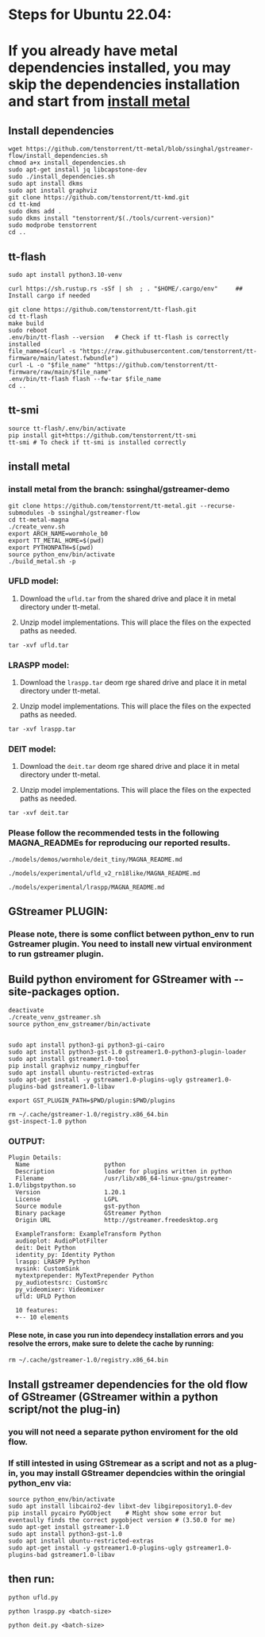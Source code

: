 # Steps for Ubuntu 22.04:

# If you already have metal dependencies installed, you may skip the dependencies installation and start from [install metal](###install-metal)

## Install dependencies
```
wget https://github.com/tenstorrent/tt-metal/blob/ssinghal/gstreamer-flow/install_dependencies.sh
chmod a+x install_dependencies.sh
sudo apt-get install jq libcapstone-dev
sudo ./install_dependencies.sh
sudo apt install dkms
sudo apt install graphviz
git clone https://github.com/tenstorrent/tt-kmd.git
cd tt-kmd
sudo dkms add .
sudo dkms install "tenstorrent/$(./tools/current-version)"
sudo modprobe tenstorrent
cd ..
```

## tt-flash
```
sudo apt install python3.10-venv

curl https://sh.rustup.rs -sSf | sh  ; . "$HOME/.cargo/env"     ## Install cargo if needed

git clone https://github.com/tenstorrent/tt-flash.git
cd tt-flash
make build
sudo reboot
.env/bin/tt-flash --version   # Check if tt-flash is correctly installed
file_name=$(curl -s "https://raw.githubusercontent.com/tenstorrent/tt-firmware/main/latest.fwbundle")
curl -L -o "$file_name" "https://github.com/tenstorrent/tt-firmware/raw/main/$file_name"
.env/bin/tt-flash flash --fw-tar $file_name
cd ..
```
## tt-smi
```
source tt-flash/.env/bin/activate
pip install git+https://github.com/tenstorrent/tt-smi
tt-smi # To check if tt-smi is installed correctly
```


## install metal
### install metal from the branch:  ssinghal/gstreamer-demo

```
git clone https://github.com/tenstorrent/tt-metal.git --recurse-submodules -b ssinghal/gstreamer-flow
cd tt-metal-magna
./create_venv.sh
export ARCH_NAME=wormhole_b0
export TT_METAL_HOME=$(pwd)
export PYTHONPATH=$(pwd)
source python_env/bin/activate
./build_metal.sh -p
```


### UFLD model:

1. Download the ```ufld.tar``` from the shared drive and place it in metal directory under tt-metal.

2. Unzip model implementations. This will place the files on the expected paths as needed.
```
tar -xvf ufld.tar
```

### LRASPP model:

1. Download the ```lraspp.tar``` deom rge shared drive and place it in metal directory under tt-metal.

2. Unzip model implementations. This will place the files on the expected paths as needed.
```
tar -xvf lraspp.tar
```

### DEIT model:

1. Download the ```deit.tar``` deom rge shared drive and place it in metal directory under tt-metal.

2. Unzip model implementations. This will place the files on the expected paths as needed.
```
tar -xvf deit.tar
```


### Please follow the recommended tests in the following MAGNA_READMEs for reproducing our reported results.
```
./models/demos/wormhole/deit_tiny/MAGNA_README.md
```
```
./models/experimental/ufld_v2_rn18like/MAGNA_README.md
```
```
./models/experimental/lraspp/MAGNA_README.md
```

## GStreamer PLUGIN:
### Please note, there is some conflict between python_env to run Gstreamer plugin. You need to install new virtual environment to run gstreamer plugin.

## Build python enviroment for GStreamer with --site-packages option.
```
deactivate
./create_venv_gstreamer.sh
source python_env_gstreamer/bin/activate


sudo apt install python3-gi python3-gi-cairo
sudo apt install python3-gst-1.0 gstreamer1.0-python3-plugin-loader
sudo apt install gstreamer1.0-tool
pip install graphviz numpy_ringbuffer
sudo apt install ubuntu-restricted-extras
sudo apt-get install -y gstreamer1.0-plugins-ugly gstreamer1.0-plugins-bad gstreamer1.0-libav

export GST_PLUGIN_PATH=$PWD/plugin:$PWD/plugins

rm ~/.cache/gstreamer-1.0/registry.x86_64.bin
gst-inspect-1.0 python
```

### OUTPUT:
```
Plugin Details:
  Name                     python
  Description              loader for plugins written in python
  Filename                 /usr/lib/x86_64-linux-gnu/gstreamer-1.0/libgstpython.so
  Version                  1.20.1
  License                  LGPL
  Source module            gst-python
  Binary package           GStreamer Python
  Origin URL               http://gstreamer.freedesktop.org

  ExampleTransform: ExampleTransform Python
  audioplot: AudioPlotFilter
  deit: Deit Python
  identity_py: Identity Python
  lraspp: LRASPP Python
  mysink: CustomSink
  mytextprepender: MyTextPrepender Python
  py_audiotestsrc: CustomSrc
  py_videomixer: Videomixer
  ufld: UFLD Python

  10 features:
  +-- 10 elements
```
#### Plese note, in case you run into dependecy installation errors and you resolve the errors, make sure to delete the cache by running:
```
rm ~/.cache/gstreamer-1.0/registry.x86_64.bin
```

## Install gstreamer dependencies for the old flow of GStreamer (GStreamer within a python script/not the plug-in)
### you will not need a separate python enviroment for the old flow.
### If still intested in using GStremear as a script and not as a plug-in, you may install GStreamer dependcies within the oringial python_env via:

```
source python_env/bin/activate
sudo apt install libcairo2-dev libxt-dev libgirepository1.0-dev
pip install pycairo PyGObject    # Might show some error but eventaully finds the correct pygobject version # (3.50.0 for me)
sudo apt-get install gstreamer-1.0
sudo apt install python3-gst-1.0
sudo apt install ubuntu-restricted-extras
sudo apt-get install -y gstreamer1.0-plugins-ugly gstreamer1.0-plugins-bad gstreamer1.0-libav
```

## then run:
```
python ufld.py
```
```
python lraspp.py <batch-size>
```
```
python deit.py <batch-size>
```
